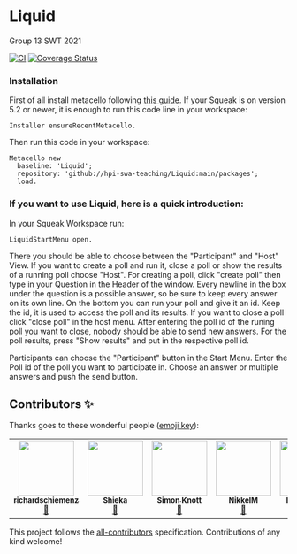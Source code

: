 # Liquid

Group 13 SWT 2021

[![CI](https://github.com/hpi-swa-teaching/Liquid/workflows/CI/badge.svg?branch=main)](https://github.com/hpi-swa-teaching/Liquid/actions)
[![Coverage Status](https://coveralls.io/repos/github/hpi-swa-teaching/Liquid/badge.svg?branch=main)](https://coveralls.io/github/hpi-swa-teaching/Liquid)

### Installation

First of all install metacello following [this guide](https://github.com/Metacello/metacello#squeak). If your Squeak is on version 5.2 or newer, it is enough to run this code line in your workspace:

```smalltalk
Installer ensureRecentMetacello.
```

Then run this code in your workspace:

```smalltalk
Metacello new
  baseline: 'Liquid';
  repository: 'github://hpi-swa-teaching/Liquid:main/packages';
  load.
```

### If you want to use Liquid, here is a quick introduction:

In your Squeak Workspace run:

```smalltalk
LiquidStartMenu open.
```

There you should be able to choose between the "Participant" and "Host" View.
If you want to create a poll and run it, close a poll or show the results of a running poll choose "Host". For creating a poll, click "create poll" then type in your Question in the Header of the window.
Every newline in the box under the question is a possible answer, so be sure to keep every answer on its own line.
On the bottom you can run your poll and give it an id. Keep the id, it is used to access the poll and its results.
If you want to close a poll click "close poll" in the host menu. After entering the poll id of the runing poll you want to close, nobody should be able to send new answers.
For the poll results, press "Show results" and put in the respective poll id.

Participants can choose the "Participant" button in the Start Menu. Enter the Poll id of the poll you want to participate in. Choose an answer or multiple answers and push the send button.

## Contributors ✨

Thanks goes to these wonderful people ([emoji key](https://allcontributors.org/docs/en/emoji-key)):

<!-- ALL-CONTRIBUTORS-LIST:START - Do not remove or modify this section -->
<!-- prettier-ignore-start -->
<!-- markdownlint-disable -->
<table>
  <tr>
    <td align="center"><a href="https://github.com/richardschiemenz"><img src="https://avatars.githubusercontent.com/u/61618635?v=4?s=100" width="100px;" alt=""/><br /><sub><b>richardschiemenz</b></sub></a><br /><a href="https://github.com/hpi-swa-teaching/Liquid/commits?author=richardschiemenz" title="Documentation">📖</a></td>
    <td align="center"><a href="https://github.com/Shieka"><img src="https://avatars.githubusercontent.com/u/57802017?v=4?s=100" width="100px;" alt=""/><br /><sub><b>Shieka</b></sub></a><br /><a href="https://github.com/hpi-swa-teaching/Liquid/commits?author=Shieka" title="Documentation">📖</a></td>
    <td align="center"><a href="https://github.com/Skn0tt"><img src="https://avatars.githubusercontent.com/u/14912729?v=4?s=100" width="100px;" alt=""/><br /><sub><b>Simon Knott</b></sub></a><br /><a href="https://github.com/hpi-swa-teaching/Liquid/commits?author=Skn0tt" title="Documentation">📖</a></td>
    <td align="center"><a href="https://github.com/NikkelM"><img src="https://avatars.githubusercontent.com/u/57323886?v=4?s=100" width="100px;" alt=""/><br /><sub><b>NikkelM</b></sub></a><br /><a href="https://github.com/hpi-swa-teaching/Liquid/commits?author=NikkelM" title="Documentation">📖</a></td>
    <td align="center"><a href="https://github.com/PaulVII"><img src="https://avatars.githubusercontent.com/u/67124476?v=4?s=100" width="100px;" alt=""/><br /><sub><b>Paul Sieben</b></sub></a><br /><a href="https://github.com/hpi-swa-teaching/Liquid/commits?author=PaulVII" title="Documentation">📖</a></td>
    <td align="center"><a href="https://github.com/Dassderdie"><img src="https://avatars.githubusercontent.com/u/18506183?v=4?s=100" width="100px;" alt=""/><br /><sub><b>Dassderdie</b></sub></a><br /><a href="https://github.com/hpi-swa-teaching/Liquid/commits?author=Dassderdie" title="Documentation">📖</a></td>
  </tr>
</table>

<!-- markdownlint-restore -->
<!-- prettier-ignore-end -->

<!-- ALL-CONTRIBUTORS-LIST:END -->

This project follows the [all-contributors](https://github.com/all-contributors/all-contributors) specification. Contributions of any kind welcome!
